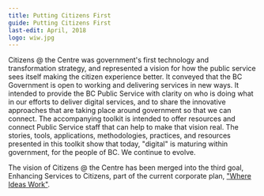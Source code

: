 ```yaml
---
title: Putting Citizens First
guide: Putting Citizens First
last-edit: April, 2018
logo: wiw.jpg
---
```


Citizens @ the Centre was government's first technology and transformation strategy, and represented a vision for how the public service sees itself making the citizen experience better. It conveyed that the BC Government is open to working and delivering services in new ways. It intended to provide the BC Public Service with clarity on who is doing what in our efforts to deliver digital services, and to share the innovative approaches that are taking place around government so that we can connect. The accompanying toolkit is intended to offer resources and connect Public Service staff that can help to make that vision real. The stories, tools, applications, methodologies, practices, and resources presented in this toolkit show that today, "digital" is maturing within government, for the people of BC. We continue to evolve.


The vision of Citizens @ the Centre has been merged into the third goal, Enhancing Services to Citizens, part of the current corporate plan, ["Where Ideas Work"](https://gww.gov.bc.ca/org/corp-plan/where-ideas-work).
